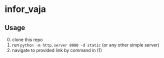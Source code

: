 # infor_vaja

## Usage

0. clone this repo
1. run `python -m http.server 8000 -d static` (or any other simple server)
2. navigate to provided link by command in (1)

